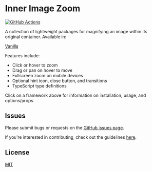 # Inner Image Zoom

[![GitHub Actions][build-badge]][build]

A collection of lightweight packages for magnifying an image within its original container. Available in:

[Vanilla](https://github.com/laurenashpole/inner-image-zoom/tree/main/packages/vanilla)

Features include:

- Click or hover to zoom
- Drag or pan on hover to move
- Fullscreen zoom on mobile devices
- Optional hint icon, close button, and transitions
- TypeScript type definitions

Click on a framework above for information on installation, usage, and options/props.

## Issues

Please submit bugs or requests on the [GitHub issues page](https://github.com/laurenashpole/inner-image-zoom/issues).

If you're interested in contributing, check out the guidelines [here](https://github.com/laurenashpole/inner-image-zoom/blob/main/CONTRIBUTING.md).

## License

[MIT](https://github.com/laurenashpole/inner-image-zoom/blob/main/LICENSE)

[build-badge]: https://github.com/laurenashpole/inner-image-zoom/actions/workflows/release.yml/badge.svg
[build]: https://github.com/laurenashpole/inner-image-zoom/actions